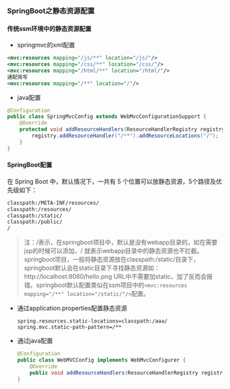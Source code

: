 ### SpringBoot之静态资源配置

#### 传统ssm环境中的静态资源配置

- springmvc的xml配置

```xml
<mvc:resources mapping="/js/**" location="/js/"/>
<mvc:resources mapping="/css/**" location="/css/"/>
<mvc:resources mapping="/html/**" location="/html/"/>
通配简写
<mvc:resources mapping="/**" location="/"/>
```

- java配置

```java
@Configuration
public class SpringMvcConfig extends WebMvcConfigurationSupport {
    @Override
    protected void addResourceHandlers(ResourceHandlerRegistry registry) {
        registry.addResourceHandler("/**").addResourceLocations("/");
    }
}
```

#### SpringBoot配置

在 Spring Boot 中，默认情况下，一共有 5 个位置可以放静态资源，5个路径及优先级如下：

```xml
classpath:/META-INF/resources/
classpath:/resources/
classpath:/static/
classpath:/public/
/
```

> 注：/表示，在springboot项目中，默认是没有webapp目录的，如在需要jsp的时候可以添加，/ 就表示webapp目录中的静态资源也不拦截。springboot项目，一般将静态资源放在classpath:/static/目录下，springboot默认会在static目录下寻找静态资源如：http://localhost:8080/hello.png URL中不需要加static，加了反而会报错。springboot默认配置类似在ssm项目中的`<mvc:resources mapping="/**" location="/static/"/>`配置。

- 通过application.properties配置静态资源

  ```properties
  spring.resources.static-locations=classpath:/aaa/
  spring.mvc.static-path-pattern=/**
  ```

- 通过java配置

  ```java
  @Configuration 
  public class WebMVCConfig implements WebMvcConfigurer { 
      @Override 
      public void addResourceHandlers(ResourceHandlerRegistry registry) { 	            registry.addResourceHandler("/**").addResourceLocations("classpath:/aaa/");                                } 
  } 
  ```

  